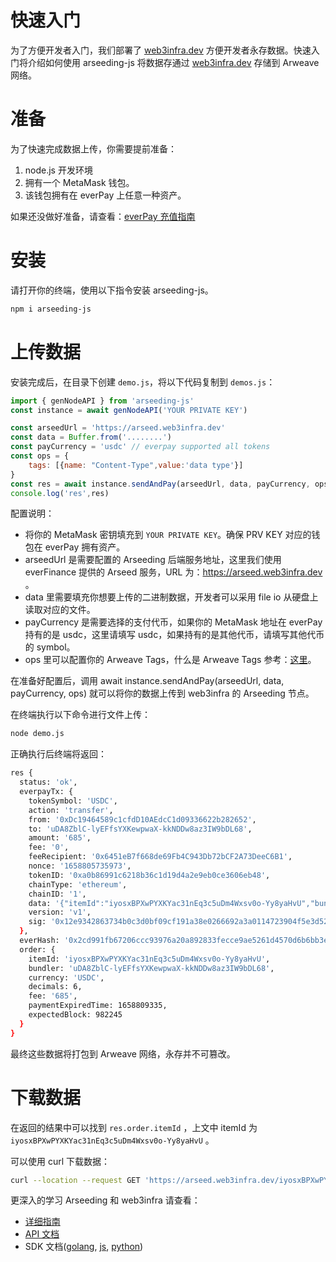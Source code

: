 
# 快速入门

为了方便开发者入门，我们部署了 [web3infra.dev](http://web3infra.dev) 方便开发者永存数据。快速入门将介绍如何使用 arseeding-js 将数据存通过 [web3infra.dev](http://web3infra.dev) 存储到 Arweave 网络。

# 准备

为了快速完成数据上传，你需要提前准备：

1. node.js 开发环境
2. 拥有一个 MetaMask 钱包。
3. 该钱包拥有在 everPay 上任意一种资产。

如果还没做好准备，请查看：[everPay 充值指南](../other/2.getAR.md#swapdeposit)

# 安装

请打开你的终端，使用以下指令安装 arseeding-js。

```bash
npm i arseeding-js
```

# 上传数据

安装完成后，在目录下创建 `demo.js`，将以下代码复制到 `demos.js`：

```jsx
import { genNodeAPI } from 'arseeding-js'
const instance = await genNodeAPI('YOUR PRIVATE KEY')

const arseedUrl = 'https://arseed.web3infra.dev'
const data = Buffer.from('........')
const payCurrency = 'usdc' // everpay supported all tokens
const ops = {
    tags: [{name: "Content-Type",value:'data type'}]
}
const res = await instance.sendAndPay(arseedUrl, data, payCurrency, ops)
console.log('res',res)
```

配置说明：

- 将你的 MetaMask 密钥填充到 `YOUR PRIVATE KEY`。确保 PRV KEY 对应的钱包在 everPay 拥有资产。
- arseedUrl 是需要配置的 Arseeding 后端服务地址，这里我们使用 everFinance 提供的 Arseed 服务，URL 为：https://arseed.web3infra.dev 。
- data 里需要填充你想要上传的二进制数据，开发者可以采用 file io 从硬盘上读取对应的文件。
- payCurrency 是需要选择的支付代币，如果你的 MetaMask 地址在 everPay 持有的是 usdc，这里请填写 usdc，如果持有的是其他代币，请填写其他代币的 symbol。
- ops 里可以配置你的 Arweave Tags，什么是 Arweave Tags 参考：[这里](../other/tags.md)。

在准备好配置后，调用 await instance.sendAndPay(arseedUrl, data, payCurrency, ops) 就可以将你的数据上传到 web3infra 的 Arseeding 节点。

在终端执行以下命令进行文件上传：

```bash
node demo.js
```

正确执行后终端将返回：

```bash
res {
  status: 'ok',
  everpayTx: {
    tokenSymbol: 'USDC',
    action: 'transfer',
    from: '0xDc19464589c1cfdD10AEdcC1d09336622b282652',
    to: 'uDA8ZblC-lyEFfsYXKewpwaX-kkNDDw8az3IW9bDL68',
    amount: '685',
    fee: '0',
    feeRecipient: '0x6451eB7f668de69Fb4C943Db72bCF2A73DeeC6B1',
    nonce: '1658805735973',
    tokenID: '0xa0b86991c6218b36c1d19d4a2e9eb0ce3606eb48',
    chainType: 'ethereum',
    chainID: '1',
    data: '{"itemId":"iyosxBPXwPYXKYac31nEq3c5uDm4Wxsv0o-Yy8yaHvU","bundler":"uDA8ZblC-lyEFfsYXKewpwaX-kkNDDw8az3IW9bDL68","currency":"USDC","decimals":6,"fee":"685","paymentExpiredTime":1658809335,"expectedBlock":982245}',
    version: 'v1',
    sig: '0x12e9342863734b0c3d0bf09cf191a38e0266692a3a0114723904f5e3d5205310706d1d6eaff86bda2f19d8ee46becc4c9512b419ecae36be844bd43da52a6fa41b'
  },
  everHash: '0x2cd991fb67206ccc93976a20a892833fecce9ae5261d4570d6b6bb3eac3783e7',
  order: {
    itemId: 'iyosxBPXwPYXKYac31nEq3c5uDm4Wxsv0o-Yy8yaHvU',
    bundler: 'uDA8ZblC-lyEFfsYXKewpwaX-kkNDDw8az3IW9bDL68',
    currency: 'USDC',
    decimals: 6,
    fee: '685',
    paymentExpiredTime: 1658809335,
    expectedBlock: 982245
  }
}
```

最终这些数据将打包到 Arweave 网络，永存并不可篡改。

# 下载数据

在返回的结果中可以找到 `res.order.itemId` ，上文中 itemId 为 `iyosxBPXwPYXKYac31nEq3c5uDm4Wxsv0o-Yy8yaHvU` 。

可以使用 curl 下载数据：

```bash
curl --location --request GET 'https://arseed.web3infra.dev/iyosxBPXwPYXKYac31nEq3c5uDm4Wxsv0o-Yy8yaHvU'
```

更深入的学习 Arseeding 和 web3infra 请查看：

- [详细指南](1.detail.md)
- [API 文档](../api/0.intro.md)
- SDK 文档([golang](../sdk/arseeding-go/1.intro.md), [js](../sdk/arseeding-js/1.intro.md), [python](../sdk/arseeding-py.md))
